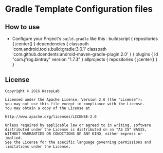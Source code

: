# Gradle Template Configuration files

## How to use

- Configure your Project's `build.gradle` like this :
	buildscript {
	    repositories {
		jcenter()
	    }
	    dependencies {
		classpath 'com.android.tools.build:gradle:3.0.1'
		classpath 'com.github.dcendents:android-maven-gradle-plugin:2.0'
	    }
	}
	plugins {
	    id "com.jfrog.bintray" version "1.7.3"
	}
	allprojects {
	    repositories {
		jcenter()
	    }
	}

## License

	Copyright © 2016 KassyLab

	Licensed under the Apache License, Version 2.0 (the "License");
	you may not use this file except in compliance with the License.
	You may obtain a copy of the License at

	http://www.apache.org/licenses/LICENSE-2.0

	Unless required by applicable law or agreed to in writing, software
	distributed under the License is distributed on an "AS IS" BASIS,
	WITHOUT WARRANTIES OR CONDITIONS OF ANY KIND, either express or 
	implied.
	See the License for the specific language governing permissions and
	limitations under the License.
